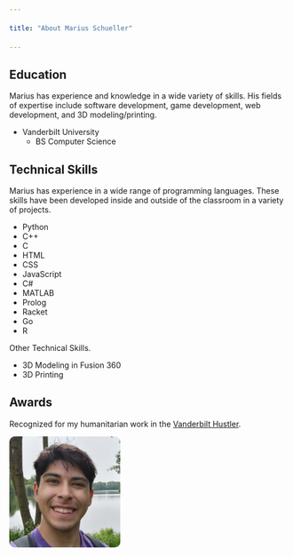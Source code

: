 ```yaml
---

title: "About Marius Schueller"

---
```


## Education

Marius has experience and knowledge in a wide variety of skills. His fields of expertise include software development, game development, web development, and 3D modeling/printing. 

* Vanderbilt University
  * BS Computer Science

## Technical Skills

Marius has experience in a wide range of programming languages. These skills have been developed inside and outside of the classroom in a variety of projects.

* Python
* C++
* C
* HTML
* CSS
* JavaScript
* C#
* MATLAB
* Prolog
* Racket
* Go
* R

Other Technical Skills.

* 3D Modeling in Fusion 360
* 3D Printing


## Awards

Recognized for my humanitarian work in the [Vanderbilt Hustler](https://news.vanderbilt.edu/2023/11/09/metro-council-to-honor-the-nichols-humanitarian-fund-with-resolution/). 

<img src="/assets/img/selfie.jpg" alt="Marius Schueller" style="width:200px; border-radius:10px;"/>
